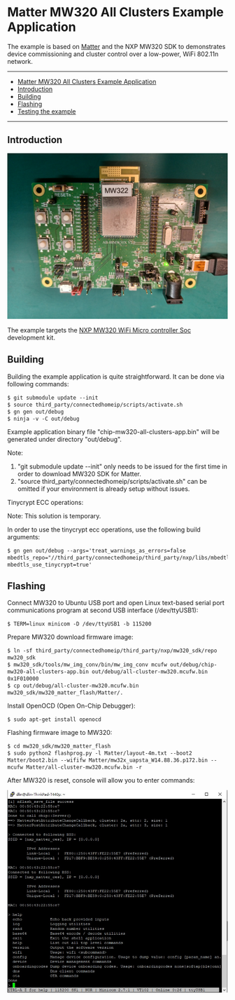 # Matter MW320 All Clusters Example Application

The example is based on
[Matter](https://github.com/project-chip/connectedhomeip) and the NXP MW320 SDK
to demonstrates device commissioning and cluster control over a low-power, WiFi
802.11n network.

<hr>

-   [Matter MW320 All Clusters Example Application](#matter-mw320-all-clusters-example-application)
-   [Introduction](#introduction)
-   [Building](#building)
-   [Flashing](#flashing)
-   [Testing the example](#testing-the-example)

<hr>

<a name="intro"></a>

## Introduction

![MW320](../../../platform/nxp/mw320/doc/images/mw320.jpg)

The example targets the
[NXP MW320 WiFi Micro controller Soc](https://www.nxp.com/products/wireless/wi-fi-plus-bluetooth/88mw32x-802-11n-wi-fi-microcontroller-soc:88MW32X)
development kit.

<a name="building"></a>

## Building

Building the example application is quite straightforward. It can be done via
following commands:

```
$ git submodule update --init
$ source third_party/connectedhomeip/scripts/activate.sh
$ gn gen out/debug
$ ninja -v -C out/debug
```

Example application binary file "chip-mw320-all-clusters-app.bin" will be
generated under directory "out/debug".

Note:

1. "git submodule update --init" only needs to be issued for the first time in
   order to download MW320 SDK for Matter.
2. "source third_party/connectedhomeip/scripts/activate.sh" can be omitted if
   your environment is already setup without issues.

Tinycrypt ECC operations:

Note: This solution is temporary.

In order to use the tinycrypt ecc operations, use the following build arguments:

```
$ gn gen out/debug --args='treat_warnings_as_errors=false mbedtls_repo="//third_party/connectedhomeip/third_party/nxp/libs/mbedtls" mbedtls_use_tinycrypt=true'
```

<a name="flashdebug"></a>

## Flashing

Connect MW320 to Ubuntu USB port and open Linux text-based serial port
communications program at second USB interface (/dev/ttyUSB1):

```
$ TERM=linux minicom -D /dev/ttyUSB1 -b 115200
```

Prepare MW320 download firmware image:

```
$ ln -sf third_party/connectedhomeip/third_party/nxp/mw320_sdk/repo mw320_sdk
$ mw320_sdk/tools/mw_img_conv/bin/mw_img_conv mcufw out/debug/chip-mw320-all-clusters-app.bin out/debug/all-cluster-mw320.mcufw.bin 0x1F010000
$ cp out/debug/all-cluster-mw320.mcufw.bin mw320_sdk/mw320_matter_flash/Matter/.
```

Install OpenOCD (Open On-Chip Debugger):

```
$ sudo apt-get install openocd
```

Flashing firmware image to MW320:

```
$ cd mw320_sdk/mw320_matter_flash
$ sudo python2 flashprog.py -l Matter/layout-4m.txt --boot2 Matter/boot2.bin --wififw Matter/mw32x_uapsta_W14.88.36.p172.bin --mcufw Matter/all-cluster-mw320.mcufw.bin -r
```

After MW320 is reset, console will allow you to enter commands:

![MW320_CONSOLE](../../../platform/nxp/mw320/doc/images/mw320_console.jpg)
